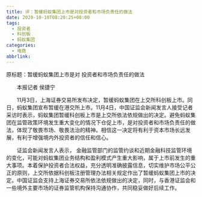 ```yaml
---
title: 评：暂缓蚂蚁集团上市是对投资者和市场负责任的做法
date: 2020-10-10T08:20:25+08:00
tags:
  - 投资者
  - 科创板
  - 蚂蚁集团
categories:
  - 电商
abbrlink:
---
```


原标题：暂缓蚂蚁集团上市是对 投资者和市场负责任的做法

　　本报记者 侯捷宁

　　11月3日，上海证券交易所发布决定，暂缓蚂蚁集团在上交所科创板上市。同日，蚂蚁集团宣布暂缓在港交所上市。11月4日，中国证监会新闻发言人接受记者采访时表示，蚂蚁集团暂缓科创板上市是上交所依法依规做出的决定。避免蚂蚁集团在监管政策环境发生重大变化的情况下仓促上市，是对投资者和市场负责任的做法，体现了敬畏市场、敬畏法治的精神。相信这一决定将有利于资本市场长远发展，有利于增强境内外投资者的信任和信心。

　　证监会新闻发言人表示， 金融监管部门的监管约谈和近期金融科技监管环境的变化，可能对蚂蚁集团业务结构和盈利模式产生重大影响，属于上市前发生的重大事项。本着保护投资者合法权益，充分透明准确披露信息，切实维护市场公平公正的原则，上交所依据科创板注册管理办法相关规定作出了暂缓蚂蚁集团上市的决定。中国证监会支持上海证券交易所依法依规做出的决定，同时，与香港证监会和一些境外主要市场的证券监管机构保持沟通协作，共同稳妥做好后续工作。